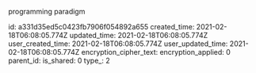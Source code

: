 programming paradigm

id: a331d35ed5c0423fb7906f054892a655
created_time: 2021-02-18T06:08:05.774Z
updated_time: 2021-02-18T06:08:05.774Z
user_created_time: 2021-02-18T06:08:05.774Z
user_updated_time: 2021-02-18T06:08:05.774Z
encryption_cipher_text: 
encryption_applied: 0
parent_id: 
is_shared: 0
type_: 2